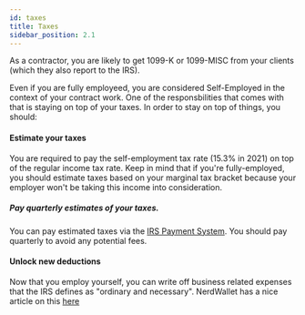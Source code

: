 ```yaml
---
id: taxes
title: Taxes
sidebar_position: 2.1
---
```


As a contractor, you are likely to get 1099-K or 1099-MISC from your clients (which they also report to the IRS).

Even if you are fully employeed, you are considered Self-Employed in the context of your contract work. One of the responsbilities that comes with that is staying on top of your taxes. In order to stay on top of things, you should:

#### Estimate your taxes

You are required to pay the self-employment tax rate (15.3% in 2021) on top of the regular income tax rate. Keep in mind that if you're fully-employed, you should estimate taxes based on your marginal tax bracket because your employer won't be taking this income into consideration.

##### Pay quarterly estimates of your taxes.

You can pay estimated taxes via the [IRS Payment System](https://www.irs.gov/payments/eftps-the-electronic-federal-tax-payment-system). You should pay quarterly to avoid any potential fees.

#### Unlock new deductions

Now that you employ yourself, you can write off business related expenses that the IRS defines as "ordinary and necessary". NerdWallet has a nice article on this [here](https://www.nerdwallet.com/article/small-business/best-freelancer-tax-deductions#:~:text=The%20IRS%20allows%20you%20to%20deduct%20up%20to%20%245%2C000%20each,t%20reach%20this%20%2450%2C000%20threshold.)
